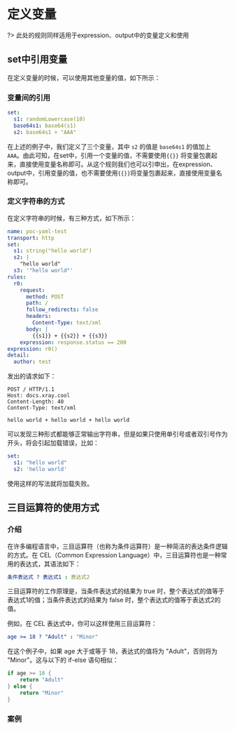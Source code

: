 # 定义变量

?> 此处的规则同样适用于expression、output中的变量定义和使用

## set中引用变量

在定义变量的时候，可以使用其他变量的值，如下所示：

### 变量间的引用

```yaml
set:
  s1: randomLowercase(10)
  base64s1: base64(s1)
  s2: base64s1 + "AAA"
```

在上述的例子中，我们定义了三个变量，其中 `s2` 的值是 `base64s1` 的值加上 `AAA`。由此可知，在set中，引用一个变量的值，不需要使用`{{}}`
将变量包裹起来，直接使用变量名称即可。从这个规则我们也可以引申出，在expression、output中，引用变量的值，也不需要使用`{{}}`将变量包裹起来，直接使用变量名称即可。

### 定义字符串的方式

在定义字符串的时候，有三种方式，如下所示：
```yaml
name: poc-yaml-test
transport: http
set:
  s1: string("hello world")
  s2: |
    "hello world"
  s3: '"hello world"'
rules:
  r0:
    request:
      method: POST
      path: /
      follow_redirects: false
      headers:
        Content-Type: text/xml
      body: |
        {{s1}} + {{s2}} + {{s3}}
    expression: response.status == 200
expression: r0()
detail:
  author: test
```
发出的请求如下：
```HTTP
POST / HTTP/1.1
Host: docs.xray.cool
Content-Length: 40
Content-Type: text/xml

hello world + hello world + hello world
```
可以发现三种形式都能够正常输出字符串，但是如果只使用单引号或者双引号作为开头，将会引起加载错误，比如：
```yaml
set:
  s1: "hello world"
  s2: 'hello world'
```
使用这样的写法就将加载失败。

## 三目运算符的使用方式

### 介绍

在许多编程语言中，三目运算符（也称为条件运算符）是一种简洁的表达条件逻辑的方式。在 CEL（Common Expression Language）中，三目运算符也是一种常用的表达式，其语法如下：
```yaml
条件表达式 ? 表达式1 : 表达式2
```
三目运算符的工作原理是，当条件表达式的结果为 true 时，整个表达式的值等于表达式1的值；当条件表达式的结果为 false 时，整个表达式的值等于表达式2的值。

例如，在 CEL 表达式中，你可以这样使用三目运算符：
```yaml
age >= 18 ? "Adult" : "Minor"
```
在这个例子中，如果 age 大于或等于 18，表达式的值将为 "Adult"，否则将为 "Minor"。这与以下的 if-else 语句相似：
```go
if age >= 18 {
    return "Adult"
} else {
    return "Minor"
}
```

### 案例

[//]: # (TODO)
